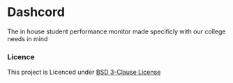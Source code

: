 # Dashcord
The in house student performance monitor made specificly with our college needs in mind


### Licence
This project is Licenced under [BSD 3-Clause License](./LICENSE)
